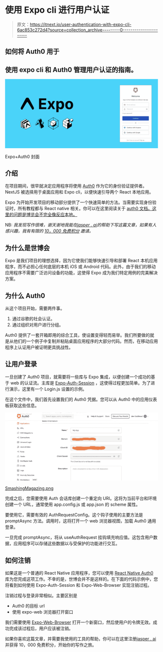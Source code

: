 # 使用 Expo cli 进行用户认证

> 原文：<https://itnext.io/user-authentication-with-expo-cli-6ac853c272d4?source=collection_archive---------0----------------------->

## 如何将 Auth0 用于

## 使用 expo cli 和 Auth0 管理用户认证的指南。

![](img/cd9710d189a913ea6e0bd638ec1df63f.png)

Expo+Auth0 封面

## 介绍

在项目期间，很早就决定应用程序将使用 [Auth0](https://auth0.com/) 作为它的身份验证提供者。NextJS 被选择用于桌面应用和 Expo cli，以便快速引导两个 React 本地应用。

Expo 为开始开发项目的移动部分提供了一个快速简单的方法。当需要实现身份验证时，所有教程都与 React native 相关。你可以在这里阅读关于 [auth0 文档。这里的问题是博览会不完全像反应本地。](https://auth0.com/docs/quickstart/native/react-native/00-login)

NB: *我发现写作很难，谢天谢地我能在*[*jasper . ai*](https://jasper.ai?source=partner&fpr=thewebuiguy)*的帮助下写这篇文章，如果有人感兴趣，我有有限的* [*10，000 免费积分*](https://jasper.ai?source=partner&fpr=thewebuiguy) *邀请。*

## 为什么是世博会

Expo 是我们项目的理想选择，因为它使我们能够快速引导和部署 React 本机应用程序，而不必担心任何底层的本机 iOS 或 Android 代码。此外，由于我们的移动应用程序不需要广泛访问设备的功能，这使得 Expo 成为我们特定用例的完美解决方案。

## 为什么 Auth0

从这个项目开始，需要两件事。

1.  通过谷歌的社会认证。
2.  通过组织对用户进行分组。

Auth0 提供了一套开箱即用的综合工具，使设置变得轻而易举。我们所要做的就是从他们的一个例子中复制并粘贴桌面应用程序的大部分代码。然而，在移动应用程序上认证用户被证明更具挑战性。

## 让用户登录

一旦创建了 Auth0 项目，就需要将一些库与 Expo 集成，以便创建一个成功的基于 web 的认证流。主库是 [Expo-Auth-Session](https://docs.expo.dev/versions/latest/sdk/auth-session/) ，这使得过程更加简单。为了进行演示，这里有一个 Login.js 设置的示例。

在这个文件中，我们首先设置我们的 Auth0 凭据。您可以从 Auth0 中的应用仪表板获取这些信息。

![](img/b08f2b4a44ebbd406ca84f638d744766.png)

[SmashingMagazing.png](https://cloud.netlifyusercontent.com/assets/344dbf88-fdf9-42bb-adb4-46f01eedd629/19c2d3c4-1084-4d4d-a349-4b764c150e50/8-authenticating-react-apps-auth0.png)

完成之后，您需要使用 Auth 会话库创建一个重定向 URI。这将为当前平台和环境创建一个 URL，通常使用 app.config.js 或 app.json 的 scheme 属性。

要使用它，需要有效的 AuthRequestConfig。这个钩子使用的主要方法是 promptAsync 方法。调用时，这将打开一个 web 浏览器视图，加载 Auth0 通用登录。

一旦完成 promptAsync，将从 useAuthRequest 挂钩填充响应值。这包含用户数据，应用程序可以存储这些数据以与受保护的功能进行交互。

## 如何注销

如果这是一个普通的 React Native 应用程序，您可以使用 [React Native Auth0](https://github.com/auth0/react-native-auth0) 库为您完成这项工作。不幸的是，世博会并不是这样的。在下面的代码示例中，您将看到如何使用 Expo-Auth-Session 和 Expo-Web-Browser 实现注销过程。

注销过程与登录非常相似。主要区别是

*   Auth0 的目标 url
*   使用 expo-web 浏览器打开窗口

我们需要使用 [Expo-Web-Browser](https://docs.expo.dev/versions/latest/sdk/webbrowser/) 打开一个新窗口，然后使用户的令牌无效。成功完成该过程后，用户应该被注销。

如果你喜欢这篇文章，并需要我使用的工具的帮助，你可以在这里注册[jasper . ai](https://jasper.ai?source=partner&fpr=thewebuiguy)并获得 10，000 免费积分，开始你的写作之旅。